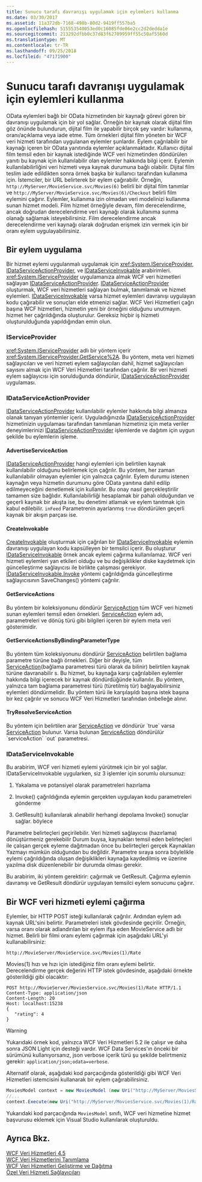 ```yaml
---
title: Sunucu tarafı davranışı uygulamak için eylemleri kullanma
ms.date: 03/30/2017
ms.assetid: 11a372db-7168-498b-80d2-9419ff557ba5
ms.openlocfilehash: 515553540053ed0c16085fde06e2cc2d2dedda1e
ms.sourcegitcommit: 213292dfbb0c37d83f62709959ff55c50af5560d
ms.translationtype: MT
ms.contentlocale: tr-TR
ms.lasthandoff: 09/25/2018
ms.locfileid: "47171900"
---
```

# <a name="using-actions-to-implement-server-side-behavior"></a>Sunucu tarafı davranışı uygulamak için eylemleri kullanma

OData eylemleri bağlı bir OData hizmetinden bir kaynağı görevi gören bir davranışı uygulamak için bir yol sağlar. Örneğin bir kaynak olarak dijital film göz önünde bulundurun, dijital film ile yapabilir birçok şey vardır: kullanıma, oranı/açıklama veya iade etme. Tüm örnekleri dijital film yöneten bir WCF veri hizmeti tarafından uygulanan eylemler şunlardır. Eylem çağrılabilir bir kaynağı içeren bir OData yanıtında eylemler açıklanmaktadır. Kullanıcı dijital film temsil eden bir kaynak istediğinde WCF veri hizmetinden döndürülen yanıtı bu kaynak için kullanılabilir olan eylemler hakkında bilgi içerir. Eylemin kullanılabilirliğini veri hizmeti veya kaynak durumuna bağlı olabilir. Dijital film teslim iade edildikten sonra örnek başka bir kullanıcı tarafından kullanıma için. İstemciler, bir URL belirterek bir eylem çağırabilir. Örneğin, `http://MyServer/MovieService.svc/Movies(6)` belirli bir dijital film tanımlar ve `http://MyServer/MovieService.svc/Movies(6)/Checkout` belirli film eylemini çağırır. Eylemler, kullanıma izin olmadan veri modelinizi kullanıma sunan hizmet modeli. Film hizmet örneğiyle devam, film derecelendirme, ancak doğrudan derecelendirme veri kaynağı olarak kullanıma sunma olanağı sağlamak isteyebilirsiniz. Film derecelendirme ancak derecelendirme veri kaynağı olarak doğrudan erişmek izin vermek için bir oranı eylem uygulayabilirsiniz.
  
## <a name="implementing-an-action"></a>Bir eylem uygulama  
 Bir hizmet eylemi uygulanmalı uygulamak için <xref:System.IServiceProvider>, [IDataServiceActionProvider](https://msdn.microsoft.com/library/system.data.services.providers.idataserviceactionprovider(v=vs.113).aspx), ve [IDataServiceInvokable](https://msdn.microsoft.com/library/system.data.services.providers.idataserviceinvokable(v=vs.113).aspx) arabirimleri. <xref:System.IServiceProvider> uygulamanıza almak WCF veri hizmetleri sağlayan [IDataServiceActionProvider](https://msdn.microsoft.com/library/system.data.services.providers.idataserviceactionprovider(v=vs.113).aspx). [IDataServiceActionProvider](https://msdn.microsoft.com/library/system.data.services.providers.idataserviceactionprovider(v=vs.113).aspx) oluşturmak, WCF veri hizmetleri sağlayan bulmak, tanımlamak ve hizmet eylemleri. [IDataServiceInvokable](https://msdn.microsoft.com/library/system.data.services.providers.idataserviceinvokable(v=vs.113).aspx) varsa hizmet eylemleri davranışı uygulayan kodu çağırabilir ve sonuçları elde etmenizi sağlar. WCF Veri Hizmetleri çağrı başına WCF hizmetleri, hizmetin yeni bir örneğini olduğunu unutmayın. hizmet her çağrıldığında oluşturulur.  Gereksiz hiçbir iş hizmeti oluşturulduğunda yapıldığından emin olun.  
  
### <a name="iserviceprovider"></a>IServiceProvider  
 <xref:System.IServiceProvider> adlı bir yöntem içerir <xref:System.IServiceProvider.GetService%2A>. Bu yöntem, meta veri hizmeti sağlayıcıları ve veri hizmeti eylem sağlayıcıları dahil, hizmet sağlayıcıları sayısını almak için WCF Veri Hizmetleri tarafından çağrılır. Bir veri hizmeti eylem sağlayıcısı için sorulduğunda döndürür, [IDataServiceActionProvider](https://msdn.microsoft.com/library/system.data.services.providers.idataserviceactionprovider(v=vs.113).aspx) uygulaması.  
  
### <a name="idataserviceactionprovider"></a>IDataServiceActionProvider  
 [IDataServiceActionProvider](https://msdn.microsoft.com/library/system.data.services.providers.idataserviceactionprovider(v=vs.113).aspx) kullanılabilir eylemler hakkında bilgi almanıza olanak tanıyan yöntemler içerir. Uyguladığınızda [IDataServiceActionProvider](https://msdn.microsoft.com/library/system.data.services.providers.idataserviceactionprovider(v=vs.113).aspx) hizmetinizin uygulaması tarafından tanımlanan hizmetiniz için meta veriler deneyimlerinizi [IDataServiceActionProvider](https://msdn.microsoft.com/library/system.data.services.providers.idataserviceactionprovider(v=vs.113).aspx) işlemlerde ve dağıtım için uygun şekilde bu eylemlerin işleme.  
  
#### <a name="advertiseserviceaction"></a>AdvertiseServiceAction  
 [IDataServiceActionProvider](https://msdn.microsoft.com/library/system.data.services.providers.idataserviceactionprovider.advertiseserviceaction(v=vs.113).aspx) hangi eylemleri için belirtilen kaynak kullanılabilir olduğunu belirlemek için çağrılır. Bu yöntem, her zaman kullanılabilir olmayan eylemler için yalnızca çağrılır. Eylem durumu istenen kaynağın veya hizmetin durumunu göre OData yanıtına dahil edilip edilmeyeceğini denetlemek için kullanılır. Bu onay nasıl gerçekleştirilir tamamen size bağlıdır. Kullanılabilirliği hesaplamak bir pahalı olduğundan ve geçerli kaynak bir akışta ise, bu denetimi atlamak ve eylem tanıtmak için kabul edilebilir. `inFeed` Parametrenin ayarlanmış `true` döndürülen geçerli kaynak bir akışın parçası ise.  
  
#### <a name="createinvokable"></a>CreateInvokable  
 [CreateInvokable](https://msdn.microsoft.com/library/system.data.services.providers.idataserviceactionprovider.createinvokable(v=vs.113).aspx) oluşturmak için çağrılan bir [IDataServiceInvokable](https://msdn.microsoft.com/library/system.data.services.providers.idataserviceinvokable(v=vs.113).aspx) eylemin davranışı uygulayan kodu kapsülleyen bir temsilci içerir. Bu oluşturur [IDataServiceInvokable](https://msdn.microsoft.com/library/system.data.services.providers.idataserviceinvokable(v=vs.113).aspx) örnek ancak eylemi çağırma kullanılamaz. WCF veri hizmeti eylemleri yan etkileri olduğu ve bu değişiklikler diske kaydetmek için güncelleştirme sağlayıcısı ile birlikte çalışması gerekiyor. [IDataServiceInvokable.Invoke](https://msdn.microsoft.com/library/system.data.services.providers.idataserviceinvokable.invoke(v=vs.113).aspx) yöntemi çağrıldığında güncelleştirme sağlayıcısının SaveChanges() yöntemi çağrılır.  
  
#### <a name="getserviceactions"></a>GetServiceActions  
 Bu yöntem bir koleksiyonunu döndürür [ServiceAction](https://msdn.microsoft.com/library/system.data.services.providers.serviceaction(v=vs.113).aspx) tüm WCF veri hizmeti sunan eylemleri temsil eden örnekleri. [ServiceAction](https://msdn.microsoft.com/library/system.data.services.providers.serviceaction(v=vs.113).aspx) eylem adı, parametreleri ve dönüş türü gibi bilgileri içeren bir eylem meta veri gösterimidir.  
  
#### <a name="getserviceactionsbybindingparametertype"></a>GetServiceActionsByBindingParameterType  
 Bu yöntem tüm koleksiyonunu döndürür [ServiceAction](https://msdn.microsoft.com/library/system.data.services.providers.serviceaction(v=vs.113).aspx) belirtilen bağlama parametre türüne bağlı örnekleri. Diğer bir deyişle, tüm [ServiceAction](https://msdn.microsoft.com/library/system.data.services.providers.serviceaction(v=vs.113).aspx)(bağlama parametresi türü olarak da bilinir) belirtilen kaynak türüne davranabilir s. Bu hizmet, bu kaynağa karşı çağrılabilen eylemler hakkında bilgi içerecek bir kaynak döndürdüğünde kullanılır. Bu yöntem, yalnızca tam bağlama parametresi türü (türetilmiş tür) bağlayabilirsiniz eylemleri döndürmelidir. Bu yöntem türü ile karşılaşıldı başına istek başına bir kez çağrılır ve sonucu WCF Veri Hizmetleri tarafından önbelleğe alınır.  
  
#### <a name="tryresolveserviceaction"></a>TryResolveServiceAction  
 Bu yöntem için belirtilen arar [ServiceAction](https://msdn.microsoft.com/library/system.data.services.providers.serviceaction(v=vs.113).aspx) ve döndürür `true` varsa [ServiceAction](https://msdn.microsoft.com/library/system.data.services.providers.serviceaction(v=vs.113).aspx) bulunur. Varsa bulunan [ServiceAction](https://msdn.microsoft.com/library/system.data.services.providers.serviceaction(v=vs.113).aspx) döndürülür `serviceAction` `out` parametresi.  
  
### <a name="idataserviceinvokable"></a>IDataServiceInvokable  
 Bu arabirim, WCF veri hizmeti eylemi yürütmek için bir yol sağlar. IDataServiceInvokable uygularken, siz 3 işlemler için sorumlu olursunuz:  
  
1.  Yakalama ve potansiyel olarak parametreleri hazırlama  
  
2.  Invoke() çağrıldığında eylemin gerçekten uygulayan kodu parametreleri gönderme  
  
3.  GetResult() kullanılarak alınabilir herhangi depolama Invoke() sonuçlar sağlar. böylece  
  
 Parametre belirteçleri geçirilebilir. Veri hizmeti sağlayıcısı (hazırlama) dönüştürmeniz gerekebilir Durum buysa, kaynakları temsil eden belirteçleri ile çalışan gerçek eyleme dağıtmadan önce bu belirteçleri gerçek Kaynakları Yazmayı mümkün olduğundan bu değildir. Parametre sıraya sonra böylelikle eylemi çağrıldığında oluşan değişiklikleri kaynağa kaydedilmiş ve üzerine yazılma disk düzenlenebilir bir durumda olması gerekir.  
  
 Bu arabirim, iki yöntem gerektirir: çağırmak ve GetResult. Çağırma eylemin davranışı ve GetResult döndürür uygulayan temsilci eylem sonucunu çağırır.  
  
## <a name="invoking-a-wcf-data-service-action"></a>Bir WCF veri hizmeti eylemi çağırma  
 Eylemler, bir HTTP POST isteği kullanılarak çağrılır. Ardından eylem adı kaynak URL'sini belirtir. Parametreleri istek gövdesinde geçirilir. Örneğin, varsa oranı olarak adlandırılan bir eylem ifşa eden MovieService adlı bir hizmet. Belirli bir filmi oranı eylemi çağırmak için aşağıdaki URL'yi kullanabilirsiniz:  
  
 `http://MovieServer/MovieService.svc/Movies(1)/Rate`
  
 Movies(1) hızı ve hızı için istediğiniz film oranı eylemi belirtir. Derecelendirme gerçek değerini HTTP istek gövdesinde, aşağıdaki örnekte gösterildiği gibi olacaktır:  
  
```  
POST http://MovieServer/MoviesService.svc/Movies(1)/Rate HTTP/1.1   
Content-Type: application/json   
Content-Length: 20   
Host: localhost:15238  
{   
   "rating": 4   
}  
```  
  
> [!WARNING]
> Yukarıdaki örnek kod, yalnızca WCF Veri Hizmetleri 5.2 ile çalışır ve daha sonra JSON Light için desteği vardır. WCF Data Services'ın önceki bir sürümünü kullanıyorsanız, json verbose içerik türü şu şekilde belirtmeniz gerekir: `application/json;odata=verbose`.  
  
 Alternatif olarak, aşağıdaki kod parçacığında gösterildiği gibi WCF Veri Hizmetleri istemcisini kullanarak bir eylem çağırabilirsiniz.  
  
```csharp
MoviesModel context = new MoviesModel (new Uri("http://MyServer/MoviesService.svc/"));  
//...  
context.Execute(new Uri("http://MyServer/MoviesService.svc/Movies(1)/Rate"), "POST", new BodyOperationParameter("rating",4) );
```
  
 Yukarıdaki kod parçacığında `MoviesModel` sınıfı, WCF veri hizmetine hizmet başvurusu eklemek için Visual Studio kullanılarak oluşturuldu.  
  
## <a name="see-also"></a>Ayrıca Bkz.  
 [WCF Veri Hizmetleri 4.5](../../../../docs/framework/data/wcf/index.md)  
 [WCF Veri Hizmetlerini Tanımlama](../../../../docs/framework/data/wcf/defining-wcf-data-services.md)  
 [WCF Veri Hizmetleri Geliştirme ve Dağıtma](../../../../docs/framework/data/wcf/developing-and-deploying-wcf-data-services.md)  
 [Özel Veri Hizmeti Sağlayıcıları](../../../../docs/framework/data/wcf/custom-data-service-providers-wcf-data-services.md)
